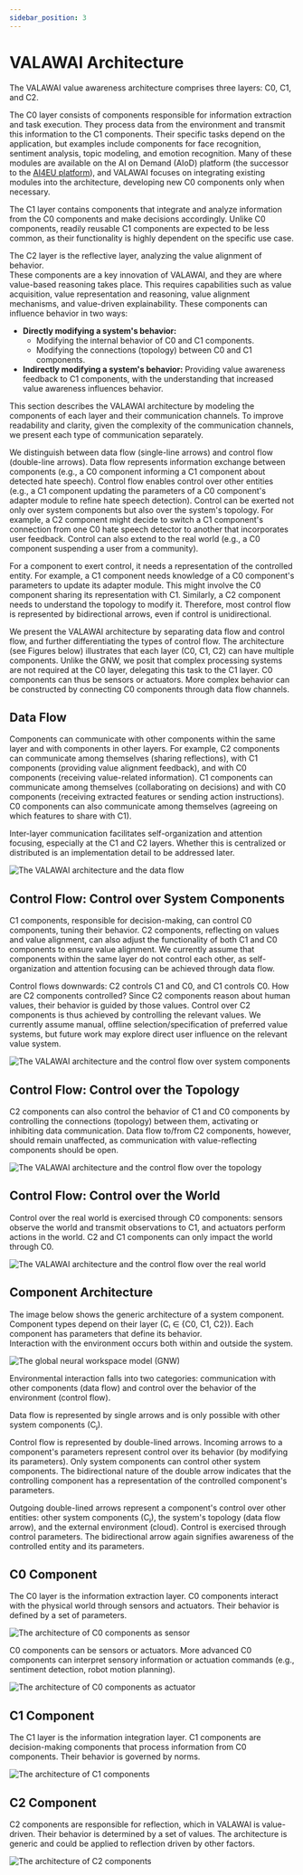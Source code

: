 ```yaml
---
sidebar_position: 3
---
```


# VALAWAI Architecture

The VALAWAI value awareness architecture comprises three layers: C0, C1, and 
C2.

The C0 layer consists of components responsible for information extraction 
and task execution. They process data from the environment and transmit this 
information to the C1 components.  Their specific tasks depend on the application, 
but examples include components for face recognition, sentiment analysis, 
topic modeling, and emotion recognition. Many of these modules are available 
on the AI on Demand (AIoD) platform (the successor to 
the [AI4EU platform](https://aiondemand.readthedocs.io/en/latest/)), and VALAWAI 
focuses on integrating existing modules into the architecture, developing new C0 
components only when necessary.

The C1 layer contains components that integrate and analyze information from the 
C0 components and make decisions accordingly. Unlike C0 components, readily reusable 
C1 components are expected to be less common, as their functionality is highly 
dependent on the specific use case.

The C2 layer is the reflective layer, analyzing the value alignment of behavior.  
These components are a key innovation of VALAWAI, and they are where value-based 
reasoning takes place.  This requires capabilities such as value acquisition, value 
representation and reasoning, value alignment mechanisms, and value-driven 
explainability. These components can influence behavior in two ways:

*   **Directly modifying a system's behavior:**
    *   Modifying the internal behavior of C0 and C1 components.
    *   Modifying the connections (topology) between C0 and C1 components.
*   **Indirectly modifying a system's behavior:** Providing value awareness feedback 
to C1 components, with the understanding that increased value awareness influences 
behavior.

This section describes the VALAWAI architecture by modeling the components of each 
layer and their communication channels.  To improve readability and clarity, given 
the complexity of the communication channels, we present each type of communication 
separately.

We distinguish between data flow (single-line arrows) and control flow (double-line 
arrows). Data flow represents information exchange between components (e.g., a C0 
component informing a C1 component about detected hate speech). Control flow enables 
control over other entities (e.g., a C1 component updating the parameters of a C0 
component's adapter module to refine hate speech detection). Control can be exerted 
not only over system components but also over the system's topology. For example, 
a C2 component might decide to switch a C1 component's connection from one C0 hate 
speech detector to another that incorporates user feedback. Control can also extend 
to the real world (e.g., a C0 component suspending a user from a community).

For a component to exert control, it needs a representation of the controlled entity. 
For example, a C1 component needs knowledge of a C0 component's parameters to update 
its adapter module. This might involve the C0 component sharing its representation 
with C1. Similarly, a C2 component needs to understand the topology to modify it. 
Therefore, most control flow is represented by bidirectional arrows, even if control 
is unidirectional.

We present the VALAWAI architecture by separating data flow and control flow, and 
further differentiating the types of control flow. The architecture (see Figures below) 
illustrates that each layer (C0, C1, C2) can have multiple components.  Unlike the GNW, 
we posit that complex processing systems are not required at the C0 layer, delegating 
this task to the C1 layer.  C0 components can thus be sensors or actuators. More complex 
behavior can be constructed by connecting C0 components through data flow channels.

## Data Flow

Components can communicate with other components within the same layer and with components 
in other layers.  For example, C2 components can communicate among themselves (sharing 
reflections), with C1 components (providing value alignment feedback), and with C0 components 
(receiving value-related information). C1 components can communicate among themselves 
(collaborating on decisions) and with C0 components (receiving extracted features or 
sending action instructions). C0 components can also communicate among themselves (agreeing
 on which features to share with C1).

Inter-layer communication facilitates self-organization and attention focusing, especially 
at the C1 and C2 layers.  Whether this is centralized or distributed is an implementation 
detail to be addressed later.

![The VALAWAI architecture and the data flow](/img/toolbox/rgnw-arch-data.png)

## Control Flow: Control over System Components

C1 components, responsible for decision-making, can control C0 components, tuning their 
behavior.  C2 components, reflecting on values and value alignment, can also adjust the 
functionality of both C1 and C0 components to ensure value alignment.  We currently assume 
that components within the same layer do not control each other, as self-organization and 
attention focusing can be achieved through data flow.

Control flows downwards: C2 controls C1 and C0, and C1 controls C0.  How are C2 components 
controlled? Since C2 components reason about human values, their behavior is guided by those 
values. Control over C2 components is thus achieved by controlling the relevant values. 
We currently assume manual, offline selection/specification of preferred value systems, but 
future work may explore direct user influence on the relevant value system.

![The VALAWAI architecture and the control flow over system components](/img/toolbox/rgnw-arch-control-comp.png)

## Control Flow: Control over the Topology

C2 components can also control the behavior of C1 and C0 components by controlling the connections 
(topology) between them, activating or inhibiting data communication.  Data flow to/from C2 components, 
however, should remain unaffected, as communication with value-reflecting components should be open.

![The VALAWAI architecture and the control flow over the topology](/img/toolbox/rgnw-arch-control-topology.png)

## Control Flow: Control over the World

Control over the real world is exercised through C0 components: sensors observe the world and 
transmit observations to C1, and actuators perform actions in the world. C2 and C1 components 
can only impact the world through C0.

![The VALAWAI architecture and the control flow over the real world](/img/toolbox/rgnw-arch-control-world.png)

## Component Architecture

The image below shows the generic architecture of a system component.  Component types depend 
on their layer (Cᵢ ∈ \{C0, C1, C2\}). Each component has parameters that define its behavior.  
Interaction with the environment occurs both within and outside the system.

![The global neural workspace model (GNW)](/img/toolbox/component.png)

Environmental interaction falls into two categories: communication with other components (data flow) 
and control over the behavior of the environment (control flow).

Data flow is represented by single arrows and is only possible with other system components (Cⱼ).

Control flow is represented by double-lined arrows.  Incoming arrows to a component's parameters 
represent control over its behavior (by modifying its parameters).  Only system components can 
control other system components.  The bidirectional nature of the double arrow indicates that 
the controlling component has a representation of the controlled component's parameters.

Outgoing double-lined arrows represent a component's control over other entities: other system 
components (Cⱼ), the system's topology (data flow arrow), and the external environment (cloud). 
Control is exercised through control parameters.  The bidirectional arrow again signifies awareness 
of the controlled entity and its parameters.

## C0 Component

The C0 layer is the information extraction layer. C0 components interact with the physical world 
through sensors and actuators.  Their behavior is defined by a set of parameters.

![The architecture of C0 components as sensor](/img/toolbox/componentC0_S.png)

C0 components can be sensors or actuators. More advanced C0 components can interpret sensory 
information or actuation commands (e.g., sentiment detection, robot motion planning).

![The architecture of C0 components as actuator](/img/toolbox/componentC0_A.png)

## C1 Component

The C1 layer is the information integration layer. C1 components are decision-making components 
that process information from C0 components.  Their behavior is governed by norms.

![The architecture of C1 components](/img/toolbox/componentC1.png)

## C2 Component

C2 components are responsible for reflection, which in VALAWAI is value-driven.  Their behavior 
is determined by a set of values.  The architecture is generic and could be applied to reflection 
driven by other factors.

![The architecture of C2 components](/img/toolbox/componentC2.png)